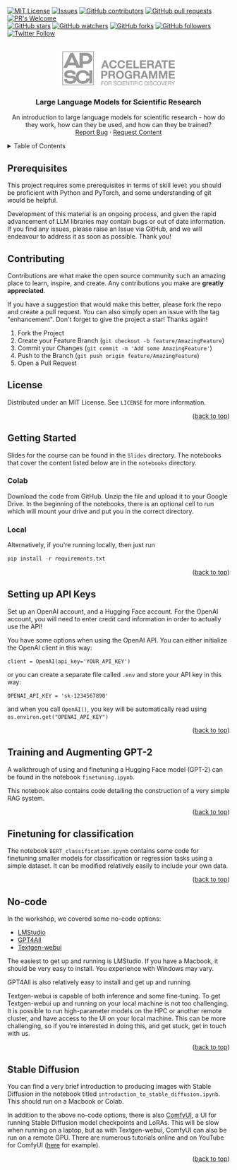 <!-- Improved compatibility of back to top link: See: https://github.com/othneildrew/Best-README-Template/pull/73 -->

<!-- PROJECT SHIELDS -->
<!-- [![Contributors][contributors-shield]][contributors-url]
[![Forks][forks-shield]][forks-url]
[![Stargazers][stars-shield]][stars-url]
[![Issues][issues-shield]][issues-url]
[![GPL License][license-shield]][license-url] -->
[![MIT License](https://img.shields.io/badge/License-GPLv3-brightgreen.svg)](https://opensource.org/licenses/)
[![Issues](https://img.shields.io/github/issues-raw/acceleratescience/large-language-models.svg?maxAge=25000)](https://github.com/acceleratescience/large-language-models/issues)
[![GitHub contributors](https://img.shields.io/github/contributors/acceleratescience/large-language-models.svg?style=flat)]()
[![GitHub pull requests](https://img.shields.io/github/issues-pr/acceleratescience/large-language-models.svg?style=flat)]()
[![PR's Welcome](https://img.shields.io/badge/PRs-welcome-brightgreen.svg?style=flat)](http://makeapullrequest.com)
<br>
[![GitHub stars](https://img.shields.io/github/stars/acceleratescience/large-language-models.svg?style=social&label=Star)]()
[![GitHub watchers](https://img.shields.io/github/watchers/acceleratescience/large-language-models.svg?style=social&label=Watch)]()
[![GitHub forks](https://img.shields.io/github/forks/acceleratescience/large-language-models.svg?style=social&label=Fork)](https://github.com/JonSnow/MyBadges)
[![GitHub followers](https://img.shields.io/github/followers/acceleratescience.svg?style=social&label=Follow)](https://github.com/JonSnow/MyBadges)
[![Twitter Follow](https://img.shields.io/twitter/follow/AccelerateSci.svg?style=social)](https://twitter.com/AccelerateSci)
<!-- [![LinkedIn][linkedin-shield]][linkedin-url] -->


<!-- PROJECT LOGO -->
<br />
<div align="center">
  <a href="https://acceleratescience.github.io/">
    <img src="./images/full_acc.png" alt="Logo" height=80>
  </a>

  <h3 align="center">Large Language Models for Scientific Research</h3>

  <p align="center">
    An introduction to large language models for scientific research - how do they work, how can they be used, and how can they be trained?
    <br />
    <!-- <a href="https://acceleratescience.github.io/packaging-publishing/"><strong>Start the Course »</strong></a>
    <br />
    <br />
    <a href="https://github.com/acceleratescience/packaging-publishing/tree/basic">Get Basic Code</a>
    · -->
    <a href="https://github.com/acceleratescience/large-language-models/issues">Report Bug</a>
    ·
    <a href="https://github.com/acceleratescience/large-language-models/issues">Request Content</a>
  </p>
</div>


<!-- TABLE OF CONTENTS -->
<details>
  <summary>Table of Contents</summary>
  <ol>
    <li><a href="#prerequisites">Prerequisites</a></li>
    <li><a href="#contributing">Contributing</a></li>
    <li><a href="#license">License</a></li>
    <li>
        <a href="#gettingstarted">Getting Started</a>
        <ol>
            <li><a href="#colab">Colab</a></li>
            <li><a href="#local">Local</a></li>
        </ol>
    </li>
    <li><a href="#intro-to-APIs">Setting up API Keyes</a></li>
    <li><a href="#finetuning-gpt2">Training and Augmenting GPT-2</a></li>
    <li><a href="#bert">Finetuning for classification</a></li>
    <li><a href="#no-code">No-code</a></li>
    <li><a href="#stable-diffusion">Stable Diffusion</a></li>
  </ol>
</details>



<!---------------------------------------------------------------------------->

[Button Shield]: https://img.shields.io/badge/Shield_Buttons-37a779?style=for-the-badge

[License]: LICENSE
[Shield]: Types/Shield.md
[#]: #


<!---------------------------------[ Badges ]---------------------------------->

[Badge License]: https://img.shields.io/badge/-BY_SA_4.0-ae6c18.svg?style=for-the-badge&labelColor=EF9421&logoColor=white&logo=CreativeCommons
[Badge Likes]: https://img.shields.io/github/stars/MarkedDown/Buttons?style=for-the-badge&labelColor=d0ab23&color=b0901e&logoColor=white&logo=Trustpilot



<!-- GETTING STARTED -->
## Prerequisites
This project requires some prerequisites in terms of skill level: you should be proficient with Python and PyTorch, and some understanding of git would be helpful.

Development of this material is an ongoing process, and given the rapid advancement of LLM libraries may contain bugs or out of date information. If you find any issues, please raise an Issue via GitHub, and we will endeavour to address it as soon as possible. Thank you!

<!-- CONTRIBUTING -->
## Contributing

Contributions are what make the open source community such an amazing place to learn, inspire, and create. Any contributions you make are **greatly appreciated**.

If you have a suggestion that would make this better, please fork the repo and create a pull request. You can also simply open an issue with the tag "enhancement".
Don't forget to give the project a star! Thanks again!

1. Fork the Project
2. Create your Feature Branch (`git checkout -b feature/AmazingFeature`)
3. Commit your Changes (`git commit -m 'Add some AmazingFeature'`)
4. Push to the Branch (`git push origin feature/AmazingFeature`)
5. Open a Pull Request


<!-- LICENSE -->
## License

Distributed under an MIT License. See `LICENSE` for more information.

<p align="right">(<a href="#top">back to top</a>)</p>




## Getting Started <a id="gettingstarted"></a>

Slides for the course can be found in the `Slides` directory. The notebooks that cover the content listed below are in the `notebooks` directory.

### Colab <a id="colab"></a>
Download the code from GitHub. Unzip the file and upload it to your Google Drive. In the beginning of the notebooks, there is an optional cell to run which will mount your drive and put you in the correct directory.

### Local <a id="local"></a>
Alternatively, if you're running locally, then just run
```python
pip install -r requirements.txt
```

<p align="right">(<a href="#top">back to top</a>)</p>

## Setting up API Keys <a id="intro-to-APIs"></a>
Set up an OpenAI account, and a Hugging Face account. For the OpenAI account, you will need to enter credit card information in order to actually use the API!

You have some options when using the OpenAI API. You can either initialize the OpenAI client in this way:
```
client = OpenAI(api_key='YOUR_API_KEY')
```

or you can create a separate file called `.env` and store your API key in this way:
```
OPENAI_API_KEY = 'sk-1234567890'
```
and when you call `OpenAI()`, you key will be automatically read using `os.environ.get("OPENAI_API_KEY")`

<p align="right">(<a href="#top">back to top</a>)</p>

## Training and Augmenting GPT-2 <a id="finetuning-gpt2"></a>
A walkthrough of using and finetuning a Hugging Face model (GPT-2) can be found in the notebook `finetuning.ipynb`.

This notebook also contains code detailing the construction of a very simple RAG system.

<p align="right">(<a href="#top">back to top</a>)</p>

## Finetuning for classification <a id="bert"></a>
The notebook `BERT_classification.ipynb` contains some code for finetuning smaller models for classification or regression tasks using a simple dataset. It can be modified relatively easily to include your own data.

<p align="right">(<a href="#top">back to top</a>)</p>

## No-code <a id="no-code"></a>
In the workshop, we covered some no-code options:
- [LMStudio](https://lmstudio.ai/)
- [GPT4All](https://gpt4all.io/index.html)
- [Textgen-webui](https://github.com/oobabooga/text-generation-webui)

The easiest to get up and running is LMStudio. If you have a Macbook, it should be very easy to install. You experience with Windows may vary.

GPT4All is also relatively easy to install and get up and running.

Textgen-webui is capable of both inference and some fine-tuning. To get Textgen-webui up and running on your local machine is not too challenging. It is possible to run high-parameter models on the HPC or another remote cluster, and have access to the UI on your local machine. This can be more challenging, so if you're interested in doing this, and get stuck, get in touch with us.

<p align="right">(<a href="#top">back to top</a>)</p>

## Stable Diffusion <a id="stable-diffusion"></a>
You can find a very brief introduction to producing images with Stable Diffusion in the notebook titled `introduction_to_stable_diffusion.ipynb`. This should run on a Macbook or Colab.

In addition to the above no-code options, there is also [ComfyUI](https://github.com/comfyanonymous/ComfyUI), a UI for running Stable Diffusion model checkpoints and LoRAs. This will be slow when running on a laptop, but as with Textgen-webui, ComfyUI can also be run on a remote GPU. There are numerous tutorials online and on YouTube for ComfyUI ([here](https://stable-diffusion-art.com/comfyui/) for example).
<p align="right">(<a href="#top">back to top</a>)</p>



<!-- MARKDOWN LINKS & IMAGES -->
<!-- https://www.markdownguide.org/basic-syntax/#reference-style-links -->
[contributors-shield]: https://img.shields.io/github/contributors/acceleratescience/packaging-publishing.svg?style=for-the-badge
[contributors-url]: https://github.com/acceleratescience/packaging-publishing/graphs/contributors
[forks-shield]: https://img.shields.io/github/forks/acceleratescience/packaging-publishing.svg?style=for-the-badge
[forks-url]: https://github.com/acceleratescience/packaging-publishing/network/members
[stars-shield]: https://img.shields.io/github/stars/acceleratescience/packaging-publishing.svg?style=for-the-badge
[stars-url]: https://github.com/acceleratescience/packaging-publishing/stargazers
[issues-shield]: https://img.shields.io/github/issues/acceleratescience/packaging-publishing.svg?style=for-the-badge
[issues-url]: https://github.com/acceleratescience/packaging-publishing/issues
[license-shield]: https://img.shields.io/github/license/acceleratescience/packaging-publishing.svg?style=for-the-badge
[license-url]: https://github.com/acceleratescience/packaging-publishing/blob/master/LICENSE.txt
[linkedin-shield]: https://img.shields.io/badge/-LinkedIn-black.svg?style=for-the-badge&logo=linkedin&colorB=555
[linkedin-url]: https://linkedin.com/company/accelerate-programme-for-scientific-discovery/
[product-screenshot]: images/screenshot.png
[Next.js]: https://img.shields.io/badge/next.js-000000?style=for-the-badge&logo=nextdotjs&logoColor=white
[Next-url]: https://nextjs.org/
[React.js]: https://img.shields.io/badge/React-20232A?style=for-the-badge&logo=react&logoColor=61DAFB
[React-url]: https://reactjs.org/
[Vue.js]: https://img.shields.io/badge/Vue.js-35495E?style=for-the-badge&logo=vuedotjs&logoColor=4FC08D
[Vue-url]: https://vuejs.org/
[Angular.io]: https://img.shields.io/badge/Angular-DD0031?style=for-the-badge&logo=angular&logoColor=white
[Angular-url]: https://angular.io/
[Svelte.dev]: https://img.shields.io/badge/Svelte-4A4A55?style=for-the-badge&logo=svelte&logoColor=FF3E00
[Svelte-url]: https://svelte.dev/
[Laravel.com]: https://img.shields.io/badge/Laravel-FF2D20?style=for-the-badge&logo=laravel&logoColor=white
[Laravel-url]: https://laravel.com
[Bootstrap.com]: https://img.shields.io/badge/Bootstrap-563D7C?style=for-the-badge&logo=bootstrap&logoColor=white
[Bootstrap-url]: https://getbootstrap.com
[JQuery.com]: https://img.shields.io/badge/jQuery-0769AD?style=for-the-badge&logo=jquery&logoColor=white
[JQuery-url]: https://jquery.com 
